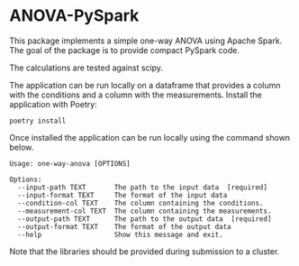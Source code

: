 ANOVA-PySpark
=============

This package implements a simple one-way ANOVA using Apache Spark.
The goal of the package is to provide compact PySpark code.

The calculations are tested against scipy.

The application can be run locally on a dataframe that provides a column with the conditions and a column with the measurements.
Install the application with Poetry:

```
poetry install
```

Once installed the application can be run locally using the command shown below.

```
Usage: one-way-anova [OPTIONS]

Options:
  --input-path TEXT       The path to the input data  [required]
  --input-format TEXT     The format of the input data
  --condition-col TEXT    The column containing the conditions.
  --measurement-col TEXT  The column containing the measurements.
  --output-path TEXT      The path to the output data  [required]
  --output-format TEXT    The format of the output data
  --help                  Show this message and exit.

```
Note that the libraries should be provided during submission to a cluster.
